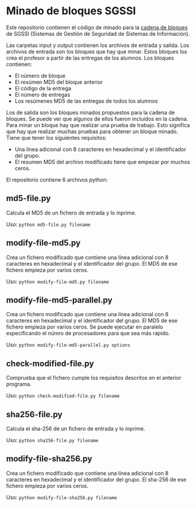 # Minado de bloques SGSSI
Este repositorio contienen el código de minado para la [cadena de bloques](https://docs.google.com/spreadsheets/d/e/2PACX-1vRcq7exptaE-9KN8gPj-ikgZdfNP87x4oY7HdlGtxE6DTYqXBok1pQ1UlHQ11Ub8PIHr0zF6uNav_xW/pubhtml?gid=0&single=true) de SGSSI (Sistemas de Gestión de Seguridad de Sistemas de Información).

Las carpetas input y output contienen los archivos de entrada y salida. Los archivos de entrada son los bloques que hay que minar. Estos bloques los crea el profesor a partir de las entregas de los alumnos. Los bloques contienen:
* El número de bloque
* El resúmen MD5 del bloque anterior
* El código de la entrega
* El número de entregas
* Los resúmenes MD5 de las entregas de todos los alumnos

Los de salida son los bloques minados propuestos para la cadena de bloques. Se puede ver que algunos de ellos fueron incluidos en la cadena. Para minar un bloque hay que realizar una prueba de trabajo. Esto significa que hay que realizar muchas pruebas para obtener un bloque minado. Tiene que tener los siguientes requisitos:
* Una línea adicional con 8 caracteres en hexadecimal y el identificador del grupo.
* El resumen MD5 del archivo modificado tiene que empezar por muchos ceros.

El repositorio contiene 6 archivos python:

## md5-file.py
Calcula el MD5 de un fichero de entrada y lo inprime.

Uso: ```python md5-file.py filename```

## modify-file-md5.py
Crea un fichero modificado que contiene una línea adicional con 8 caracteres en hexadecimal y el identificador del grupo.
El MD5 de ese fichero empieza por varios ceros.

Uso: ```python modify-file-md5.py filename ```

## modify-file-md5-parallel.py
Crea un fichero modificado que contiene una línea adicional con 8 caracteres en hexadecimal y el identificador del grupo.
El MD5 de ese fichero empieza por varios ceros. Se puede ejecutar en paralelo especificando el númro de procesadores para que sea más rápido.

Uso: ```python modify-file-md5-parallel.py options ```

## check-modified-file.py
Comprueba que el fichero cumple los requisitos descritos en el anterior programa.

Uso: ```python check-modified-file.py filename ```

## sha256-file.py
Calcula el sha-256 de un fichero de entrada y lo inprime.

Uso: ```python sha256-file.py filename```

## modify-file-sha256.py
Crea un fichero modificado que contiene una línea adicional con 8 caracteres en hexadecimal y el identificador del grupo.
El sha-256 de ese fichero empieza por varios ceros.

Uso: ```python modify-file-sha256.py filename ```